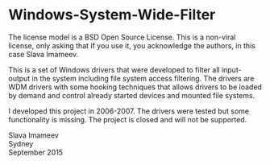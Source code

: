 # Windows-System-Wide-Filter

  The license model is a BSD Open Source License. This is a non-viral license, only asking that if you use it, you acknowledge the authors, in this case Slava Imameev.

  This is a set of Windows drivers that were developed to filter all input-output in the system including file system access filtering. The drivers are WDM drivers with some hooking techniques that allows drivers to be loaded by demand and control already started devices and mounted file systems.  
  
  I developed this project in 2006-2007. The drivers were tested but some functionality is missing. The project is closed and will not be supported.  
  
Slava Imameev  
Sydney  
September 2015   
